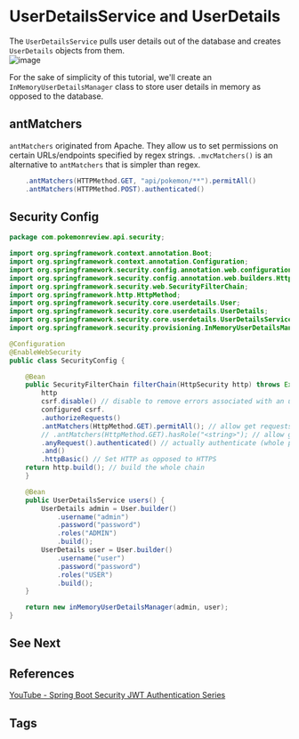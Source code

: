 # UserDetailsService and UserDetails

The `UserDetailsService` pulls user details out of the database and creates `UserDetails` objects from them.  
![image](https://www.eliotkhachi.dev/resources/zettel-images/Sun_Mar_17_08:23:54_PM_PDT_2024.png)  

For the sake of simplicity of this tutorial, we'll create an `InMemoryUserDetailsManager` class to store user details in memory as opposed to the database.  


## antMatchers
`antMatchers` originated from Apache. They allow us to set permissions on certain URLs/endpoints specified by regex strings. `.mvcMatchers()` is an alternative to `antMatchers` that is simpler than regex.   

```java
    .antMatchers(HTTPMethod.GET, "api/pokemon/**").permitAll()
    .antMatchers(HTTPMethod.POST).authenticated()  
```

## Security Config
```java
package com.pokemonreview.api.security;  

import org.springframework.context.annotation.Boot;  
import org.springframework.context.annotation.Configuration;  
import org.springframework.security.config.annotation.web.configuration.EnableWebSecurity;  
import org.springframework.security.config.annotation.web.builders.HttpSecurity; 
import org.springframework.security.web.SecurityFilterChain;
import org.springframework.http.HttpMethod;
import org.springframework.security.core.userdetails.User;
import org.springframework.security.core.userdetails.UserDetails;
import org.springframework.security.core.userdetails.UserDetailsService;
import org.springframework.security.provisioning.InMemoryUserDetailsManager;  

@Configuration
@EnableWebSecurity
public class SecurityConfig {

    @Bean
    public SecurityFilterChain filterChain(HttpSecurity http) throws Exception {
        http
        csrf.disable() // disable to remove errors associated with an un
        configured csrf.
        .authorizeRequests()
        .antMatchers(HttpMethod.GET).permitAll(); // allow get requests for all endpoints (for this tutorial example)
        // .antMatchers(HttpMethod.GET).hasRole("<string>"); // allow get requests for any user with the given role   
        .anyRequest().authenticated() // actually authenticate (whole point of security)
        .and()
        .httpBasic() // Set HTTP as opposed to HTTPS
    return http.build(); // build the whole chain
    }

    @Bean
    public UserDetailsService users() {
        UserDetails admin = User.builder()
            .username("admin")
            .password("password")
            .roles("ADMIN")
            .build();
        UserDetails user = User.builder()
            .username("user")
            .password("password")
            .roles("USER")
            .build();
    }

    return new inMemoryUserDetailsManager(admin, user);
}
```

## See Next

## References
[YouTube - Spring Boot Security JWT Authentication Series](https://www.youtube.com/watch?v=GjN5IauaflY&list=PL82C6-O4XrHe3sDCodw31GjXbwRdCyyuY)  

## Tags
